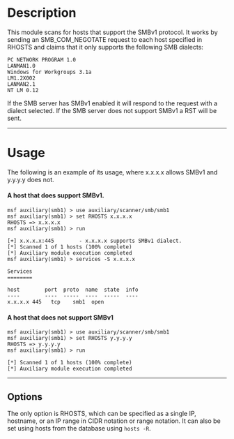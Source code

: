 # Description
This module scans for hosts that support the SMBv1 protocol.  It works by sending an SMB_COM_NEGOTATE request to each host specified in RHOSTS and claims that it only supports the following SMB dialects:
```
PC NETWORK PROGRAM 1.0
LANMAN1.0
Windows for Workgroups 3.1a
LM1.2X002
LANMAN2.1
NT LM 0.12
```
If the SMB server has SMBv1 enabled it will respond to the request with a dialect selected.
If the SMB server does not support SMBv1 a RST will be sent.

___
# Usage

The following is an example of its usage, where x.x.x.x allows SMBv1 and y.y.y.y does not.

#### A host that does support SMBv1.

```
msf auxiliary(smb1) > use auxiliary/scanner/smb/smb1
msf auxiliary(smb1) > set RHOSTS x.x.x.x
RHOSTS => x.x.x.x
msf auxiliary(smb1) > run

[+] x.x.x.x:445        - x.x.x.x supports SMBv1 dialect.
[*] Scanned 1 of 1 hosts (100% complete)
[*] Auxiliary module execution completed
msf auxiliary(smb1) > services -S x.x.x.x

Services
========

host        port  proto  name  state  info
----        ----  -----  ----  -----  ----
x.x.x.x 445   tcp    smb1  open
```

#### A host that does not support SMBv1

```
msf auxiliary(smb1) > use auxiliary/scanner/smb/smb1
msf auxiliary(smb1) > set RHOSTS y.y.y.y
RHOSTS => y.y.y.y
msf auxiliary(smb1) > run

[*] Scanned 1 of 1 hosts (100% complete)
[*] Auxiliary module execution completed
```
___


## Options

The only option is RHOSTS, which can be specified as a single IP, hostname, or an IP range in CIDR notation or range notation.  It can also be set using hosts from the database using `hosts -R`.

